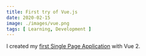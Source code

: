 ```yaml
---
title: First try of Vue.js
date: 2020-02-15
image: ./images/vue.png
tags: [ Learning, Development ]
---
```


I created my [first Single Page Application](/portfolio/projects/dorich-site-v1/) with Vue 2.
